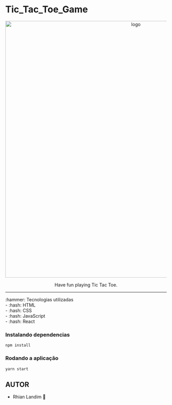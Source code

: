  # Tic_Tac_Toe_Game
<p align="center">
  <img src="https://user-images.githubusercontent.com/108150838/183137283-1454e9c5-bfc6-46b9-b20f-a60f330476cd.png" width="800" alt="logo" />
</p>
<p align="center">Have fun playing Tic Tac Toe.</p>
 <hr />
:hammer: Tecnologias utilizadas <br>
  - :hash: HTML <br/>
  - :hash:  CSS <br/>
  - :hash: JavaScript <br/>
  - :hash: React <br/>
 
 ### Instalando dependencias
`npm install`
### Rodando a aplicação
`yarn start`



## AUTOR
  - Rhian Landim :rocket:


